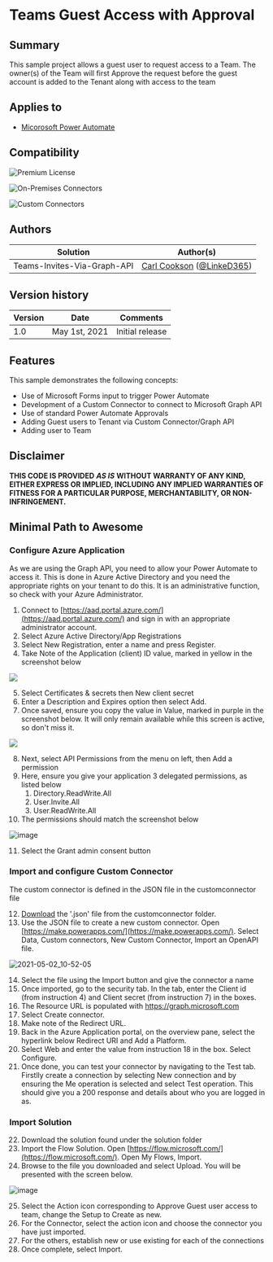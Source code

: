 # Teams Guest Access with Approval

## Summary

This sample project allows a guest user to request access to a Team. The owner(s) of the Team will first Approve the request before the guest account is added to the Tenant along with access to the team

## Applies to

*   [Micorosoft Power Automate](https://docs.microsoft.com/power-automate/)

## Compatibility

![Premium License](https://img.shields.io/badge/Premium%20Power%20Automate-Required-orange)

![On-Premises Connectors](https://img.shields.io/badge/On--Premises%20Connectors-No-green.svg)

![Custom Connectors](https://img.shields.io/badge/Custom%20Connectors-%20Required-orange.svg)

## Authors

| Solution | Author(s) |
| --- | --- |
| Teams-Invites-Via-Graph-API | [Carl Cookson](https://github.com/LinkeD365) ([@LinkeD365](https://twitter.com/LinkeD365)) |

## Version history

| Version | Date | Comments |
| --- | --- | --- |
| 1.0 | May 1st, 2021 | Initial release |

## Features

This sample demonstrates the following concepts:

*   Use of Microsoft Forms input to trigger Power Automate
*   Development of a Custom Connector to connect to Microsoft Graph API
*   Use of standard Power Automate Approvals
*   Adding Guest users to Tenant via Custom Connector/Graph API
*   Adding user to Team

## Disclaimer

**THIS CODE IS PROVIDED** _**AS IS**_ **WITHOUT WARRANTY OF ANY KIND, EITHER EXPRESS OR IMPLIED, INCLUDING ANY IMPLIED WARRANTIES OF FITNESS FOR A PARTICULAR PURPOSE, MERCHANTABILITY, OR NON-INFRINGEMENT.**

## Minimal Path to Awesome

### Configure Azure Application
As we are using the Graph API, you need to allow your Power Automate to access it. This is done in Azure Active Directory and you need the appropriate rights on your tenant to do this. It is an administrative function, so check with your Azure Administrator.

1.  Connect to [https://aad.portal.azure.com/](https://aad.portal.azure.com/) and sign in with an appropriate administrator account.
2.  Select Azure Active Directory/App Registrations
3.  Select New Registration, enter a name and press Register.
4.  Take Note of the Application (client) ID value, marked in yellow in the screenshot below

![](https://user-images.githubusercontent.com/43988771/116809570-843b6200-ab36-11eb-881d-89319dff5fbb.png)

5.  Select Certificates & secrets then New client secret
6.  Enter a Description and Expires option then select Add.
7.  Once saved, ensure you copy the value in Value, marked in purple in the screenshot below. It will only remain available while this screen is active, so don't miss it.

![](https://user-images.githubusercontent.com/43988771/116809721-5c98c980-ab37-11eb-9cae-ba07ea5e8d75.png)

8.  Next, select API Permissions from the menu on left, then Add a permission
9.  Here, ensure you give your application 3 delegated permissions, as listed below  
    1. Directory.ReadWrite.All
    2. User.Invite.All
    3. User.ReadWrite.All  
10. The permissions should match the screenshot below

![image](https://user-images.githubusercontent.com/43988771/116816002-29b2fd80-ab58-11eb-948d-3e6235c2778c.png)

11. Select the Grant admin consent button

### Import and configure Custom Connector

The custom connector is defined in the JSON file in the customconnector file

12.  [Download](https://github.com/pnp/powerautomate-samples/blob/main/samples/teams-invites-via-graph-api/customconnector/GraphAPI.swagger.json) the '.json' file from the customconnector folder.
13.  Use the JSON file to create a new custom connector. Open  [https://make.powerapps.com/](https://make.powerapps.com/). Select Data, Custom connectors, New Custom Connector, Import an OpenAPI file.
  
![2021-05-02_10-52-05](https://user-images.githubusercontent.com/43988771/116816635-ac3cbc80-ab5a-11eb-800e-78bfce8a9f9a.png)

14.   Select the file using the Import button and give the connector a name
15.   Once imported, go to the security tab. In the tab, enter the Client id (from instruction 4) and Client secret (from instruction 7) in the boxes.
16.   The Resource URL is populated with https://graph.microsoft.com
17.   Select Create connector.
18.   Make note of the Redirect URL.
19.   Back in the Azure Application portal, on the overview pane, select the hyperlink below Redirect URI and Add a Platform.
20.   Select Web and enter the value from instruction 18 in the box. Select Configure.
21.   Once done, you can test your connector by navigating to the Test tab. Firstlly create a connection by selecting New connection and  by ensuring the Me operation is selected and select Test operation. This should give you a 200 response and details about who you are logged in as.

### Import Solution

22.   Download the solution found under the solution folder
23.   Import the Flow Solution. Open  [https://flow.microsoft.com/](https://flow.microsoft.com/). Open My Flows, Import.
24.   Browse to the file you downloaded and select Upload. You will be presented with the screen below.

![image](https://user-images.githubusercontent.com/43988771/116817270-62a1a100-ab5d-11eb-85d1-ebe5fed5e13a.png)

25.   Select the Action icon corresponding to Approve Guest user access to team, change the Setup to Create as new.
26.   For the Connector, select the action icon and choose the connector you have just imported.
27.   For the others, establish new or use existing for each of the connections
28.   Once complete, select Import.
